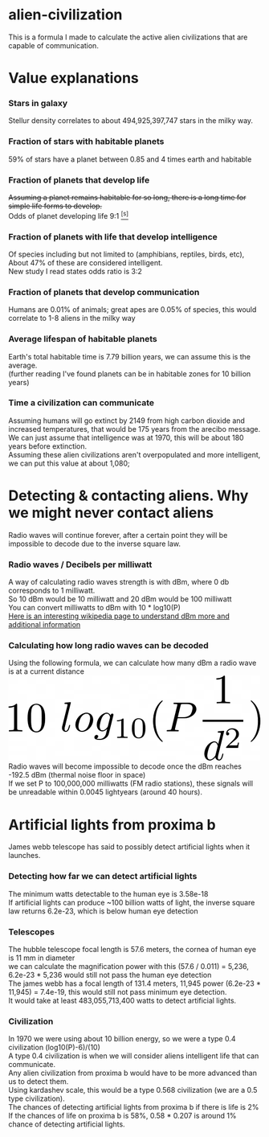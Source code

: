 # alien-civilization
This is a formula I made to calculate the active alien civilizations that are capable of communication.
# Value explanations
### Stars in galaxy
Stellur density correlates to about 494,925,397,747 stars in the milky way.
### Fraction of stars with habitable planets
59% of stars have a planet between 0.85 and 4 times earth and habitable
### Fraction of planets that develop life
~~Assuming a planet remains habitable for so long, there is a long time for simple life forms to develop.~~ <br/>
Odds of planet developing life 9:1 <a href="https://www.sciencedaily.com/releases/2020/05/200518162639.htm" target="_blank"><sup>[s]</sup></a>
### Fraction of planets with life that develop intelligence
Of species including but not limited to (amphibians, reptiles, birds, etc), About 47% of these are considered intelligent. <br/>
New study I read states odds ratio is 3:2
### Fraction of planets that develop communication
Humans are 0.01% of animals; great apes are 0.05% of species, this would correlate to 1-8 aliens in the milky way
### Average lifespan of habitable planets
Earth's total habitable time is 7.79 billion years, we can assume this is the average. <br/>
(further reading I've found planets can be in habitable zones for 10 billion years) <br/>
### Time a civilization can communicate
Assuming humans will go extinct by 2149 from high carbon dioxide and increased temperatures, that would be 175 years from the arecibo message. <br/>
We can just assume that intelligence was at 1970, this will be about 180 years before extinction. <br/>
Assuming these alien civilizations aren't overpopulated and more intelligent, we can put this value at about 1,080;
# Detecting & contacting aliens. Why we might never contact aliens
Radio waves will continue forever, after a certain point they will be impossible to decode due to the inverse square law.
### Radio waves / Decibels per milliwatt
A way of calculating radio waves strength is with dBm, where 0 db corresponds to 1 milliwatt. <br/>
So 10 dBm would be 10 milliwatt and 20 dBm would be 100 milliwatt <br/>
You can convert milliwatts to dBm with 10 * log10(P) <br/>
<a href="https://en.wikipedia.org/wiki/DBm">Here is an interesting wikipedia page to understand dBm more and additional information</a>
### Calculating how long radio waves can be decoded
Using the following formula, we can calculate how many dBm a radio wave is at a current distance <br/>
![](radio-waves-decay.png) <br/>
Radio waves will become impossible to decode once the dBm reaches -192.5 dBm (thermal noise floor in space) <br/>
If we set P to 100,000,000 milliwatts (FM radio stations), these signals will be unreadable within 0.0045 lightyears (around 40 hours).
# Artificial lights from proxima b
James webb telescope has said to possibly detect artificial lights when it launches.
### Detecting how far we can detect artificial lights
The minimum watts detectable to the human eye is 3.58e-18 <br/>
If artificial lights can produce ~100 billion watts of light, the inverse square law returns 6.2e-23, which is below human eye detection
### Telescopes
The hubble telescope focal length is 57.6 meters, the cornea of human eye is 11 mm in diameter <br/>
we can calculate the magnification power with this (57.6 / 0.011) = 5,236, 6.2e-23 * 5,236 would still not pass the human eye detection <br/>
The james webb has a focal length of 131.4 meters, 11,945 power (6.2e-23 * 11,945) = 7.4e-19, this would still not pass minimum eye detection. <br/>
It would take at least 483,055,713,400 watts to detect artificial lights. <br/>
### Civilization
In 1970 we were using about 10 billion energy, so we were a type 0.4 civilization (log10(P)-6)/(10) <br/>
A type 0.4 civilization is when we will consider aliens intelligent life that can communicate. <br/>
Any alien civilization from proxima b would have to be more advanced than us to detect them. <br/>
Using kardashev scale, this would be a type 0.568 civilization (we are a 0.5 type civilization). <br/>
The chances of detecting artificial lights from proxima b if there is life is 2% <br/>
If the chances of life on proxima b is 58%, 0.58 * 0.207 is around 1% chance of detecting artificial lights.
